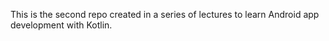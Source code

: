This is the second repo created in a series of lectures to learn Android app development with Kotlin.
